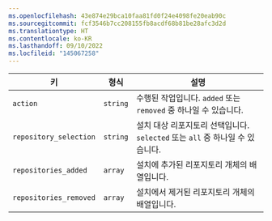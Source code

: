 ```yaml
---
ms.openlocfilehash: 43e874e29bca10faa81fd0f24e4098fe20eab90c
ms.sourcegitcommit: fcf3546b7cc208155fb8acdf68b81be28afc3d2d
ms.translationtype: HT
ms.contentlocale: ko-KR
ms.lasthandoff: 09/10/2022
ms.locfileid: "145067258"
---
```

키 | 형식 | 설명
----|------|------------
`action` | `string` | 수행된 작업입니다. `added` 또는 `removed` 중 하나일 수 있습니다.
`repository_selection` | `string` | 설치 대상 리포지토리 선택입니다. `selected` 또는 `all` 중 하나일 수 있습니다.
`repositories_added` | `array` | 설치에 추가된 리포지토리 개체의 배열입니다.
`repositories_removed` | `array` | 설치에서 제거된 리포지토리 개체의 배열입니다.
